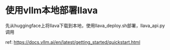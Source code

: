 # 使用vllm本地部署llava
先从huggingface上将llava下载到本地，使用llava_deploy.sh部署，llava_api.py调用

ref: https://docs.vllm.ai/en/latest/getting_started/quickstart.html